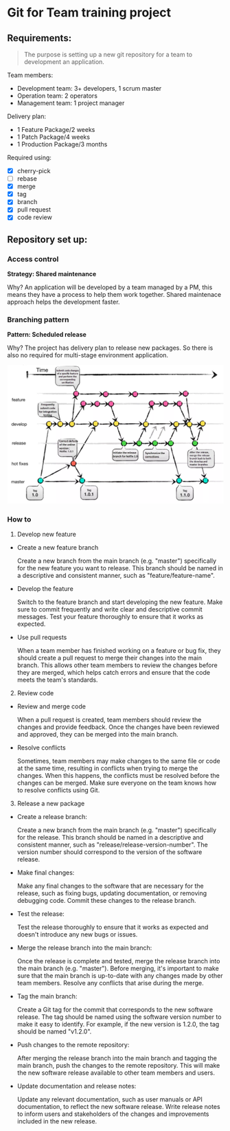 # Git for Team training project

## Requirements:

> The purpose is setting up a new git repository for a team to development an application.

Team members:

- Development team: 3+ developers, 1 scrum master
- Operation team: 2 operators
- Management team: 1 project manager

Delivery plan:

- 1 Feature Package/2 weeks
- 1 Patch Package/4 weeks
- 1 Production Package/3 months

Required using:

- [x] cherry-pick
- [ ] rebase
- [x] merge
- [x] tag
- [x] branch
- [x] pull request
- [x] code review

## Repository set up:

### Access control

**Strategy: Shared maintenance** 

Why? An application will be developed by a team managed by a PM, this means they have a process to help them work together. Shared maintenace approach helps the development faster.

### Branching pattern

**Pattern: Scheduled release**

Why? The project has delivery plan to release new packages. So there is also no required for multi-stage environment application.

<img src="imgs\branching-pattern.png">

### How to

1. Develop new feature

- Create a new feature branch

    Create a new branch from the main branch (e.g. "master") specifically for the new feature you want to release. This branch should be named in a descriptive and consistent manner, such as "feature/feature-name".

- Develop the feature 
    
    Switch to the feature branch and start developing the new feature. Make sure to commit frequently and write clear and descriptive commit messages. Test your feature thoroughly to ensure that it works as expected.

- Use pull requests

    When a team member has finished working on a feature or bug fix, they should create a pull request to merge their changes into the main branch. This allows other team members to review the changes before they are merged, which helps catch errors and ensure that the code meets the team's standards.

2. Review code

- Review and merge code
    
    When a pull request is created, team members should review the changes and provide feedback. Once the changes have been reviewed and approved, they can be merged into the main branch.

- Resolve conflicts

    Sometimes, team members may make changes to the same file or code at the same time, resulting in conflicts when trying to merge the changes. When this happens, the conflicts must be resolved before the changes can be merged. Make sure everyone on the team knows how to resolve conflicts using Git.

3. Release a new package

- Create a release branch:

    Create a new branch from the main branch (e.g. "master") specifically for the release. This branch should be named in a descriptive and consistent manner, such as "release/release-version-number". The version number should correspond to the version of the software release.

- Make final changes:
    
    Make any final changes to the software that are necessary for the release, such as fixing bugs, updating documentation, or removing debugging code. Commit these changes to the release branch.

- Test the release:
    
    Test the release thoroughly to ensure that it works as expected and doesn't introduce any new bugs or issues.

- Merge the release branch into the main branch:
    
    Once the release is complete and tested, merge the release branch into the main branch (e.g. "master"). Before merging, it's important to make sure that the main branch is up-to-date with any changes made by other team members. Resolve any conflicts that arise during the merge.

- Tag the main branch:

    Create a Git tag for the commit that corresponds to the new software release. The tag should be named using the software version number to make it easy to identify. For example, if the new version is 1.2.0, the tag should be named "v1.2.0".

- Push changes to the remote repository:

    After merging the release branch into the main branch and tagging the main branch, push the changes to the remote repository. This will make the new software release available to other team members and users.

- Update documentation and release notes:

    Update any relevant documentation, such as user manuals or API documentation, to reflect the new software release. Write release notes to inform users and stakeholders of the changes and improvements included in the new release.

